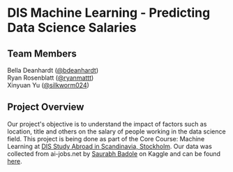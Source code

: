 # DIS Machine Learning - Predicting Data Science Salaries
## Team Members
Bella Deanhardt ([@bdeanhardt](https://github.com/bdeanhardt)) <br />
Ryan Rosenblatt ([@ryanmattt](https://github.com/ryanmattt)) <br />
Xinyuan Yu ([@silkworm024](https://github.com/silkworm024)) <br />

## Project Overview
Our project's objective is to understand the impact of factors such as location, title and others on the salary of people working in the data science field. This project is being done as part of the Core Course: Machine Learning at [DIS Study Abroad in Scandinavia, Stockholm](https://disabroad.org/stockholm/). Our data was collected from ai-jobs.net by [Saurabh Badole](https://www.kaggle.com/saurabhbadole) on Kaggle and can be found [here](https://www.kaggle.com/datasets/saurabhbadole/latest-data-science-job-salaries-2024). 

